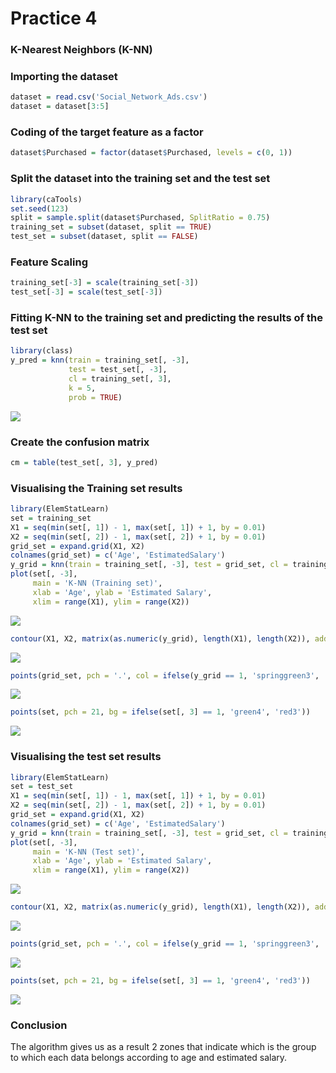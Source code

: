 # Practice 4

### K-Nearest Neighbors (K-NN)

### Importing the dataset
```r
dataset = read.csv('Social_Network_Ads.csv')
dataset = dataset[3:5]
```
  
### Coding of the target feature as a factor
```r
dataset$Purchased = factor(dataset$Purchased, levels = c(0, 1))
```
  
### Split the dataset into the training set and the test set
```r
library(caTools)
set.seed(123)
split = sample.split(dataset$Purchased, SplitRatio = 0.75)
training_set = subset(dataset, split == TRUE)
test_set = subset(dataset, split == FALSE)
```
  
### Feature Scaling
```r
training_set[-3] = scale(training_set[-3])
test_set[-3] = scale(test_set[-3])
```
  
### Fitting K-NN to the training set and predicting the results of the test set
```r
library(class)
y_pred = knn(train = training_set[, -3],
             test = test_set[, -3],
             cl = training_set[, 3],
             k = 5,
             prob = TRUE)
```
![](https://github.com/Luis-Alonso18/Data_Mining/blob/Unit_3/practices/practice_4_Unit_3/pic1.jpg)
  
### Create the confusion matrix
```r
cm = table(test_set[, 3], y_pred)
```
  
### Visualising the Training set results
```r
library(ElemStatLearn)
set = training_set
X1 = seq(min(set[, 1]) - 1, max(set[, 1]) + 1, by = 0.01)
X2 = seq(min(set[, 2]) - 1, max(set[, 2]) + 1, by = 0.01)
grid_set = expand.grid(X1, X2)
colnames(grid_set) = c('Age', 'EstimatedSalary')
y_grid = knn(train = training_set[, -3], test = grid_set, cl = training_set[, 3], k = 5)
plot(set[, -3],
     main = 'K-NN (Training set)',
     xlab = 'Age', ylab = 'Estimated Salary',
     xlim = range(X1), ylim = range(X2))
```` 
![](https://github.com/Luis-Alonso18/Data_Mining/blob/Unit_3/practices/practice_4_Unit_3/pic2.jpg)
  
```r
contour(X1, X2, matrix(as.numeric(y_grid), length(X1), length(X2)), add = TRUE)
```
![](https://github.com/Luis-Alonso18/Data_Mining/blob/Unit_3/practices/practice_4_Unit_3/pic3.jpg)
  
```r
points(grid_set, pch = '.', col = ifelse(y_grid == 1, 'springgreen3', 'tomato'))
```
![](https://github.com/Luis-Alonso18/Data_Mining/blob/Unit_3/practices/practice_4_Unit_3/pic4.jpg)
  
```r
points(set, pch = 21, bg = ifelse(set[, 3] == 1, 'green4', 'red3'))
```
![](https://github.com/Luis-Alonso18/Data_Mining/blob/Unit_3/practices/practice_4_Unit_3/pic5.jpg)
  
### Visualising the test set results
```r
library(ElemStatLearn)
set = test_set
X1 = seq(min(set[, 1]) - 1, max(set[, 1]) + 1, by = 0.01)
X2 = seq(min(set[, 2]) - 1, max(set[, 2]) + 1, by = 0.01)
grid_set = expand.grid(X1, X2)
colnames(grid_set) = c('Age', 'EstimatedSalary')
y_grid = knn(train = training_set[, -3], test = grid_set, cl = training_set[, 3], k = 5)
plot(set[, -3],
     main = 'K-NN (Test set)',
     xlab = 'Age', ylab = 'Estimated Salary',
     xlim = range(X1), ylim = range(X2))
```
![](https://github.com/Luis-Alonso18/Data_Mining/blob/Unit_3/practices/practice_4_Unit_3/pic6.jpg)
  
```r
contour(X1, X2, matrix(as.numeric(y_grid), length(X1), length(X2)), add = TRUE)
```
![](https://github.com/Luis-Alonso18/Data_Mining/blob/Unit_3/practices/practice_4_Unit_3/pic7.jpg)
  
```r
points(grid_set, pch = '.', col = ifelse(y_grid == 1, 'springgreen3', 'tomato'))
```
![](https://github.com/Luis-Alonso18/Data_Mining/blob/Unit_3/practices/practice_4_Unit_3/pic8.jpg)
  
```r
points(set, pch = 21, bg = ifelse(set[, 3] == 1, 'green4', 'red3'))
```
![](https://github.com/Luis-Alonso18/Data_Mining/blob/Unit_3/practices/practice_4_Unit_3/pic9.jpg)
  
### Conclusion
The algorithm gives us as a result 2 zones that indicate which is the group to which each data belongs according to age and estimated salary.

